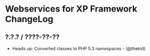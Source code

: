 Webservices for XP Framework ChangeLog
========================================================================

## ?.?.? / ????-??-??

* Heads up: Converted classes to PHP 5.3 namespaces - (@thekid)

